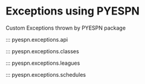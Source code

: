 # Exceptions using PYESPN
Custom Exceptions thrown by PYESPN package

::: pyespn.exceptions.api

::: pyespn.exceptions.classes

::: pyespn.exceptions.leagues

::: pyespn.exceptions.schedules
